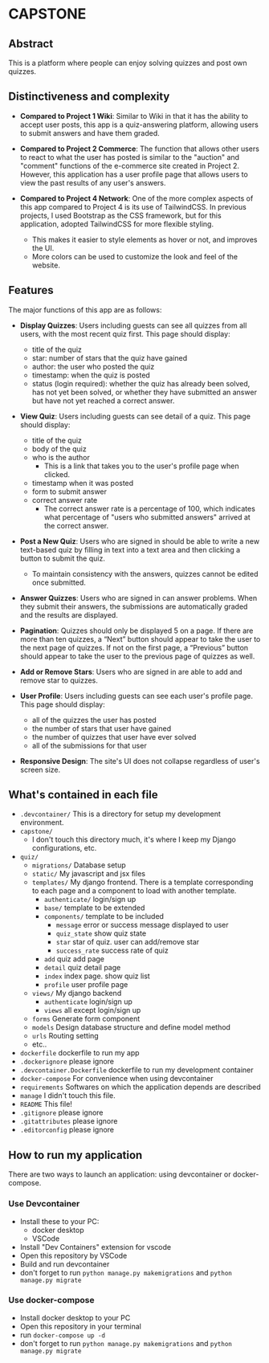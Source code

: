 # CAPSTONE

## Abstract

This is a platform where people can enjoy solving quizzes and post own quizzes.

## Distinctiveness and complexity

* **Compared to Project 1 Wiki**: Similar to Wiki in that it has the ability to accept user posts, this app is a quiz-answering platform, allowing users to submit answers and have them graded.

* **Compared to Project 2 Commerce**: The function that allows other users to react to what the user has posted is similar to the "auction" and "comment" functions of the e-commerce site created in Project 2. However, this application has a user profile page that allows users to view the past results of any user's answers.

* **Compared to Project 4 Network**: One of the more complex aspects of this app compared to Project 4 is its use of TailwindCSS. In previous projects, I used Bootstrap as the CSS framework, but for this application, adopted TailwindCSS for more flexible styling. 
  * This makes it easier to style elements as hover or not, and improves the UI. 
  * More colors can be used to customize the look and feel of the website.

## Features

The major functions of this app are as follows:

* **Display Quizzes**: Users including guests can see all quizzes from all users, with the most recent quiz first. This page should display:
  * title of the quiz
  * star: number of stars that the quiz have gained
  * author: the user who posted the quiz
  * timestamp: when the quiz is posted
  * status (login required): whether the quiz has already been solved, has not yet been solved, or whether they have submitted an answer but have not yet reached a correct answer.

* **View Quiz**: Users including guests can see detail of a quiz. This page should display:
  * title of the quiz
  * body of the quiz
  * who is the author
    * This is a link that takes you to the user's profile page when clicked.
  * timestamp when it was posted
  * form to submit answer
  * correct answer rate
    * The correct answer rate is a percentage of 100, which indicates what percentage of "users who submitted answers" arrived at the correct answer.

* **Post a New Quiz**: Users who are signed in should be able to write a new text-based quiz by filling in text into a text area and then clicking a button to submit the quiz.
  * To maintain consistency with the answers, quizzes cannot be edited once submitted.

* **Answer Quizzes**: Users who are signed in can answer problems. When they submit their answers, the submissions are automatically graded and the results are displayed.

* **Pagination**: Quizzes should only be displayed 5 on a page. If there are more than ten quizzes, a “Next” button should appear to take the user to the next page of quizzes. If not on the first page, a “Previous” button should appear to take the user to the previous page of quizzes as well.

* **Add or Remove Stars**: Users who are signed in are able to add and remove star to quizzes.

* **User Profile**: Users including guests can see each user's profile page. This page should display:
  * all of the quizzes the user has posted
  * the number of stars that user have gained
  * the number of quizzes that user have ever solved
  * all of the submissions for that user

* **Responsive Design**: The site's UI does not collapse regardless of user's screen size.

## What's contained in each file

* `.devcontainer/` This is a directory for setup my development environment.
* `capstone/`
  * I don't touch this directory much, it's where I keep my Django configurations, etc.
* `quiz/`
  * `migrations/` Database setup
  * `static/` My javascript and jsx files
  * `templates/` My django frontend. There is a template corresponding to each page and a component to load with another template.
    * `authenticate/` login/sign up
    * `base/` template to be extended
    * `components/` template to be included
      * `message` error or success message displayed to user
      * `quiz_state` show quiz state
      * `star` star of quiz. user can add/remove star
      * `success_rate` success rate of quiz
    * `add` quiz add page
    * `detail` quiz detail page
    * `index` index page. show quiz list
    * `profile` user profile page
  * `views/` My django backend
    * `authenticate` login/sign up
    * `views` all except login/sign up
  * `forms` Generate form component
  * `models` Design database structure and define model method
  * `urls` Routing setting
  * etc..
* `dockerfile` dockerfile to run my app
* `.dockerignore` please ignore
* `.devcontainer.Dockerfile` dockerfile to run my development container
* `docker-compose` For convenience when using devcontainer
* `requirements` Softwares on which the application depends are described
* `manage` I didn't touch this file.
* `README` This file!
* `.gitignore` please ignore
* `.gitattributes` please ignore
* `.editorconfig` please ignore

## How to run my application

There are two ways to launch an application: using devcontainer or docker-compose.

### Use Devcontainer

* Install these to your PC:
  * docker desktop
  * VSCode
* Install "Dev Containers" extension for vscode
* Open this repository by VSCode
* Build and run devcontainer
* don't forget to run `python manage.py makemigrations` and `python manage.py migrate`

### Use docker-compose

* Install docker desktop to your PC
* Open this repository in your terminal
* run `docker-compose up -d`
* don't forget to run `python manage.py makemigrations` and `python manage.py migrate`

